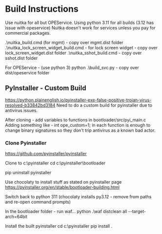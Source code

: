 
# Build Instructions

Use nuitka for all but OPEService. Using python 3.11 for all builds (3.12 has issue with opeservice)
Nuitka doesn't work for services unless you pay for commercial packages.

.\nuitka_build.cmd (for mgmt) - copy over mgmt.dist folder
.\nuitka_lock_screen_widget_build.cmd - for lock screen widget - copy over lock_screen_widget.dist folder
.\nuitka_sshot_build.cmd - copy over sshot.dist folder

For OPEService - (use python 3)
python .\build_svc.py - copy over dist/opeservice folder




## PyInstaller - Custom Build
https://python.plainenglish.io/pyinstaller-exe-false-positive-trojan-virus-resolved-b33842bd3184
Need to do a custom build for pyinstaller due to antivirus issues.

After cloning - add variables to functions in bootloader/src/pyi_main.c 
Adding something like - int ope_custom=1; in each function is enough to change binary signatures so they don't trip antivirus as a known bad actor.


### Clone Pyinstaller

https://github.com/pyinstaller/pyinstaller 

Clone to c:\pyinstaller
cd c:\pyinstaller\bootloader

pip uninstall pyinstaller

Use chocolaty to install stuff as stated on pyinstaller page
https://pyinstaller.org/en/stable/bootloader-building.html

Switch back to python 311 (chocolaty installs py3.12 - remove from paths and re-open command prompts)

In the bootloader folder - run waf...
python .\waf distclean all --target-arch=64bit

Install the built pyinstaller
cd c:\pyinstaller
pip install .
